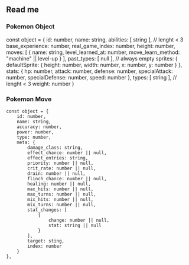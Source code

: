 

## Read me


### Pokemon Object 

const object = {
    id: number,
    name: string,
    abilities: [
        string
    ], // lenght < 3
    base_experience: number,
    real_game_index: number,
    height: number,
    moves: [
        {
            name: string, 
            level_learned_at: number, 
            move_learn_method: "machine" || level-up
        }
    ],
    past_types: [
        null
    ], // always empty
    sprites: {
        defaultSprite: {
            height: number,
            width: number,
            x: number,
            y: number
        }
    },
    stats: {
        hp: number,
        attack: number,
        defense: number,
        specialAttack: number,
        specialDefense: number,
        speed: number
    },
    types: [
        string
    ], // lenght < 3
    weight: number
}


### Pokemon Move

    const object = { 
        id: number, 
        name: string, 
        accuracy: number, 
        power: number, 
        type: number, 
        meta: { 
            damage_class: string, 
            effect_chance: number || null, 
            effect_entries: string, 
            priority: number || null, 
            crit_rate: number || null, 
            drain: number || null, 
            flinch_chance: number || null, 
            healing: number || null, 
            max_hits: number || null, 
            max_turns: number || null, 
            mix_hits: number || null, 
            mix_turns: number || null, 
            stat_changes: [
                { 
                    change: number || null, 
                    stat: string || null 
                }
            ],
            target: sting, 
            index: number
        } 
    },
